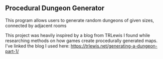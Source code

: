 ## Procedural Dungeon Generator

This program allows users to generate random dungeons of given sizes, connected by adjacent rooms

This project was heavily inspired by a blog from TRLewis I found while researching methods on how games create procedurally generated maps.
I've linked the blog I used here: https://trlewis.net/generating-a-dungeon-part-1/